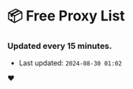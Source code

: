 # :package: Free Proxy List
### Updated every 15 minutes.

- Last updated: `2024-08-30 01:02`

:heart:
